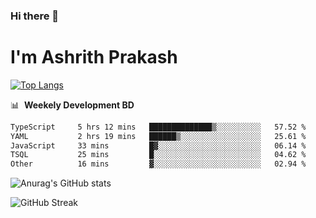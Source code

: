 ### Hi there 👋
# I'm Ashrith Prakash

[![Top Langs](https://github-readme-stats.vercel.app/api/top-langs/?username=xxcheckmatexx&count_private=true&include_all_commits=true&show_icons=true&line_height=20&title_color=FFFFFF&icon_color=FFFFFF&text_color=FFFFFF&bg_color=0D1117&langs_count=8)](https://github.com/anuraghazra/github-readme-stats)

📊 &nbsp;**Weekely Development BD**

<!--START_SECTION:waka-->

```txt
TypeScript     5 hrs 12 mins   ██████████████▒░░░░░░░░░░   57.52 %
YAML           2 hrs 19 mins   ██████▒░░░░░░░░░░░░░░░░░░   25.61 %
JavaScript     33 mins         █▓░░░░░░░░░░░░░░░░░░░░░░░   06.14 %
TSQL           25 mins         █░░░░░░░░░░░░░░░░░░░░░░░░   04.62 %
Other          16 mins         ▓░░░░░░░░░░░░░░░░░░░░░░░░   02.94 %
```

<!--END_SECTION:waka-->

![Anurag's GitHub stats](https://github-readme-stats.vercel.app/api?username=xxcheckmatexx&count_private=true&show_icons=true&theme=merko)  

![GitHub Streak](http://github-readme-streak-stats.herokuapp.com?user=xxcheckmatexx&theme=merko&hide_border=true&date_format=M%20j%5B%2C%20Y%5D&fire=DD0E0B)
<br/>
